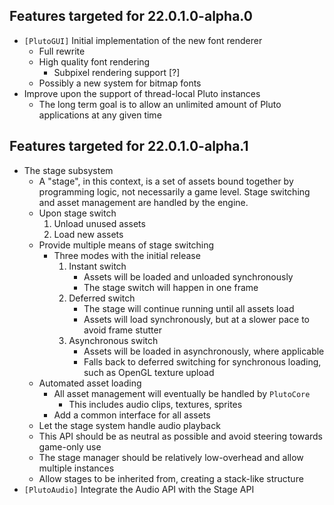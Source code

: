 ## Features targeted for 22.0.1.0-alpha.0
* `[PlutoGUI]` Initial implementation of the new font renderer
    * Full rewrite
    * High quality font rendering
        * Subpixel rendering support [?]
    * Possibly a new system for bitmap fonts
* Improve upon the support of thread-local Pluto instances
    * The long term goal is to allow an unlimited amount of Pluto applications at any given time

## Features targeted for 22.0.1.0-alpha.1
* The stage subsystem
    * A "stage", in this context, is a set of assets bound together
      by programming logic, not necessarily a game level.
      Stage switching and asset management are handled by the engine.
    * Upon stage switch
        1. Unload unused assets
        2. Load new assets
    * Provide multiple means of stage switching
        * Three modes with the initial release
            1. Instant switch
                * Assets will be loaded and unloaded synchronously
                * The stage switch will happen in one frame
            2. Deferred switch
                * The stage will continue running until all assets load
                * Assets will load synchronously, but at a slower pace
                  to avoid frame stutter
            3. Asynchronous switch
                * Assets will be loaded in asynchronously, where applicable
                * Falls back to deferred switching for synchronous loading,
                  such as OpenGL texture upload
    * Automated asset loading
        * All asset management will eventually be handled by `PlutoCore`
            * This includes audio clips, textures, sprites
        * Add a common interface for all assets
    * Let the stage system handle audio playback
    * This API should be as neutral as possible and avoid steering towards
      game-only use
    * The stage manager should be relatively low-overhead and allow multiple
      instances
    * Allow stages to be inherited from, creating a stack-like structure
* `[PlutoAudio]` Integrate the Audio API with the Stage API
